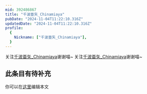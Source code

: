 ```yaml
---
mid: 392486867
title: "千波亜矢_Chinamiaya"
pubDate: "2024-11-04T11:22:10.316Z"
updatedDate: "2024-11-04T11:22:10.316Z"
profile:
  {
    Nickname: ["千波亜矢_Chinamiaya"],
  }
---
```


关注[千波亜矢_Chinamiaya](https://space.bilibili.com/392486867)谢谢喵~ 关注[千波亜矢_Chinamiaya](https://space.bilibili.com/392486867)谢谢喵~

## 此条目有待补充
你可以在[这里](https://github.com/Yuhanawa/VTuber.ICU-Content/edit/master/v/千波亜矢_Chinamiaya/index.md)编辑本文
